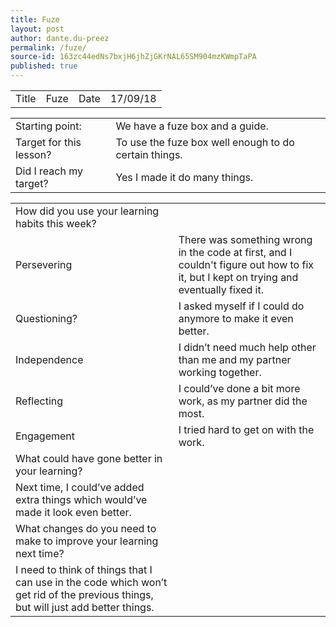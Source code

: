 ```yaml
---
title: Fuze
layout: post
author: dante.du-preez
permalink: /fuze/
source-id: 163zc44edNs7bxjH6jhZjGKrNAL65SM904mzKWmpTaPA
published: true
---
```

<table>
  <tr>
    <td>Title</td>
    <td>Fuze</td>
    <td>Date</td>
    <td>17/09/18</td>
  </tr>
</table>


<table>
  <tr>
    <td>Starting point:</td>
    <td>We have a fuze box and a guide.</td>
  </tr>
  <tr>
    <td>Target for this lesson?</td>
    <td>To use the fuze box well enough to do certain things.</td>
  </tr>
  <tr>
    <td>Did I reach my target? </td>
    <td>Yes I made it do many things.</td>
  </tr>
</table>


<table>
  <tr>
    <td>How did you use your learning habits this week?</td>
    <td></td>
  </tr>
  <tr>
    <td>Persevering</td>
    <td>There was something wrong in the code at first, and I couldn't figure out how to fix it, but I kept on trying and eventually fixed it.</td>
  </tr>
  <tr>
    <td>Questioning?</td>
    <td>I asked myself if I could do anymore to make it even better.</td>
  </tr>
  <tr>
    <td>Independence</td>
    <td>I didn’t need much help other than me and my partner working together.</td>
  </tr>
  <tr>
    <td>Reflecting</td>
    <td>I could’ve done a bit more work, as my partner did the most.</td>
  </tr>
  <tr>
    <td>Engagement</td>
    <td>I tried hard to get on with the work.</td>
  </tr>
  <tr>
    <td>What could have gone better in your learning?</td>
    <td></td>
  </tr>
  <tr>
    <td>Next time, I could’ve added extra things which would’ve made it look even better.</td>
    <td></td>
  </tr>
  <tr>
    <td>What changes do you need to make to improve your learning next time?</td>
    <td></td>
  </tr>
  <tr>
    <td>I need to think of things that I can use in the code which won’t get rid of the previous things, but will just add better things.</td>
    <td></td>
  </tr>
</table>


